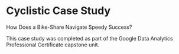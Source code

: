 # Cyclistic Case Study
How Does a Bike-Share Navigate Speedy Success?


This case study was completed as part of the Google Data Analytics Professional Certificate capstone unit.
